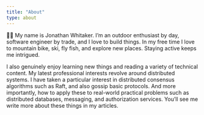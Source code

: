 ```yaml
---
title: "About"
type: about
---
```


 👋🏼 My name is Jonathan Whitaker. I’m an outdoor enthusiast by day, software engineer by trade, and I love to build things. In my free time I love to mountain bike, ski, fly fish, and explore new places. Staying active keeps me intrigued.

I also genuinely enjoy learning new things and reading a variety of technical content. My latest professional interests revolve around distributed systems. I have taken a particular interest in distributed consensus algorithms such as Raft, and also gossip basic protocols. And more importantly, how to apply these to real-world practical problems such as distributed databases, messaging, and authorization services. You’ll see me write more about these things in my articles.
